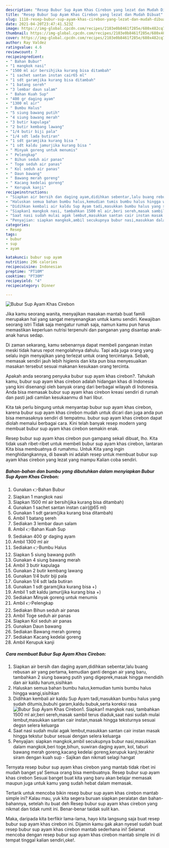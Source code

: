 ```yaml
---
description: "Resep Bubur Sup Ayam Khas Cirebon yang lezat dan Mudah Dibuat"
title: "Resep Bubur Sup Ayam Khas Cirebon yang lezat dan Mudah Dibuat"
slug: 1118-resep-bubur-sup-ayam-khas-cirebon-yang-lezat-dan-mudah-dibuat
date: 2021-04-20T23:47:41.523Z
image: https://img-global.cpcdn.com/recipes/2103e0b8461f285e/680x482cq70/bubur-sup-ayam-khas-cirebon-foto-resep-utama.jpg
thumbnail: https://img-global.cpcdn.com/recipes/2103e0b8461f285e/680x482cq70/bubur-sup-ayam-khas-cirebon-foto-resep-utama.jpg
cover: https://img-global.cpcdn.com/recipes/2103e0b8461f285e/680x482cq70/bubur-sup-ayam-khas-cirebon-foto-resep-utama.jpg
author: Ray Valdez
ratingvalue: 4.6
reviewcount: 7
recipeingredient:
- " Bahan Bubur"
- "1 mangkok nasi"
- "1500 ml air bersihjika kurang bisa ditambah"
- "1 sachet santan instan cair65 ml"
- "1 sdt garamjika kurang bisa ditambah"
- "1 batang sereh"
- "3 lembar daun salam"
- " Bahan Kuah Sup"
- "400 gr daging ayam"
- "1300 ml air"
- " Bumbu Halus"
- "5 siung bawang putih"
- "4 siung bawang merah"
- "3 butir kapulaga"
- "2 butir kembang lawang"
- "1/4 butir biji pala"
- "1/4 sdt lada butiran"
- "1 sdt garamjika kurang bisa "
- "1 sdt kaldu jamurjika kurang bisa "
- " Minyak goreng untuk menumis"
- " Pelengkap"
- " Bihun seduh air panas"
- " Toge seduh air panas"
- " Kol seduh air panas"
- " Daun bawang"
- " Bawang merah goreng"
- " Kacang kedelai goreng"
- " Kerupuk kanji"
recipeinstructions:
- "Siapkan air bersih dan daging ayam,didihkan sebentar,lalu buang rebusan air yang pertama, kemudian ganti dengan air yang baru, tambahkan 2 siung bawang putih yang digeprek,masak hingga mendidih dan air kaldu harum,sisihkan"
- "Haluskan semua bahan bumbu halus,kemudian tumis bumbu halus hingga wangi,sisihkan"
- "Didihkan kembali air kaldu Sup Ayam tadi,masukkan bumbu halus yang sudah ditumis,bubuhi garam,kaldu bubuk,serta koreksi rasa"
- "Siapkan1 mangkok nasi, tambahkan 1500 ml air,beri sereh,masak sambil terus diaduk,saat nasi sudah mulai lembut,masukkan santan cair instan,masak hingga teksturnya sesuai degsn selera keluarga"
- "Saat nasi sudah mulai agak lembut,masukkan santan cair instan masak hingga tekstur bubur sesuai dengan selera keluarga"
- "Penyajian: siapkan mangkok,ambil secukupnya bubur nasi,masukkan dalam mangkok,beri toge,bihun, suwiran daging ayam, kol, taburi bawang merah goreng,kacang kedelai goreng,kerupuk kanji,terakhir siram dengan kuah sup Sajikan dan nikmati selagi hangat"
categories:
- Resep
tags:
- bubur
- sup
- ayam

katakunci: bubur sup ayam 
nutrition: 296 calories
recipecuisine: Indonesian
preptime: "PT10M"
cooktime: "PT30M"
recipeyield: "4"
recipecategory: Dinner

---
```



![Bubur Sup Ayam Khas Cirebon](https://img-global.cpcdn.com/recipes/2103e0b8461f285e/680x482cq70/bubur-sup-ayam-khas-cirebon-foto-resep-utama.jpg)

Jika kamu seorang wanita, menyajikan masakan mantab buat famili merupakan hal yang sangat menyenangkan untuk kamu sendiri. Kewajiban seorang istri Tidak saja mengatur rumah saja, namun kamu pun harus memastikan keperluan nutrisi terpenuhi dan panganan yang disantap anak-anak harus sedap.

Di zaman  sekarang, kamu sebenarnya dapat membeli panganan instan meski tidak harus repot mengolahnya dahulu. Tapi ada juga orang yang selalu ingin menyajikan yang terlezat untuk orang tercintanya. Sebab, memasak sendiri jauh lebih higienis dan kita pun bisa menyesuaikan masakan tersebut sesuai makanan kesukaan orang tercinta. 



Apakah anda seorang penyuka bubur sup ayam khas cirebon?. Tahukah kamu, bubur sup ayam khas cirebon adalah hidangan khas di Indonesia yang kini disenangi oleh banyak orang dari berbagai wilayah di Indonesia. Anda bisa memasak bubur sup ayam khas cirebon kreasi sendiri di rumah dan pasti jadi camilan kesukaanmu di hari libur.

Kita tak perlu bingung untuk menyantap bubur sup ayam khas cirebon, karena bubur sup ayam khas cirebon mudah untuk dicari dan juga anda pun bisa memasaknya sendiri di tempatmu. bubur sup ayam khas cirebon dapat diolah memalui berbagai cara. Kini telah banyak resep modern yang membuat bubur sup ayam khas cirebon semakin enak.

Resep bubur sup ayam khas cirebon pun gampang sekali dibuat, lho. Kita tidak usah ribet-ribet untuk membeli bubur sup ayam khas cirebon, lantaran Kita bisa membuatnya di rumahmu. Untuk Kita yang ingin menghidangkannya, di bawah ini adalah resep untuk membuat bubur sup ayam khas cirebon yang lezat yang mampu Kalian coba sendiri.

<!--inarticleads1-->

##### Bahan-bahan dan bumbu yang dibutuhkan dalam menyiapkan Bubur Sup Ayam Khas Cirebon:

1. Gunakan  👉Bahan Bubur
1. Siapkan 1 mangkok nasi
1. Siapkan 1500 ml air bersih(jika kurang bisa ditambah)
1. Gunakan 1 sachet santan instan cair(@65 ml)
1. Gunakan 1 sdt garam(jika kurang bisa ditambah)
1. Ambil 1 batang sereh
1. Sediakan 3 lembar daun salam
1. Ambil  👉Bahan Kuah Sup
1. Sediakan 400 gr daging ayam
1. Ambil 1300 ml air
1. Sediakan  👉Bumbu Halus
1. Siapkan 5 siung bawang putih
1. Gunakan 4 siung bawang merah
1. Ambil 3 butir kapulaga
1. Gunakan 2 butir kembang lawang
1. Gunakan 1/4 butir biji pala
1. Gunakan 1/4 sdt lada butiran
1. Gunakan 1 sdt garam(jika kurang bisa +)
1. Ambil 1 sdt kaldu jamur(jika kurang bisa +)
1. Sediakan  Minyak goreng untuk menumis
1. Ambil  👉Pelengkap
1. Sediakan  Bihun seduh air panas
1. Ambil  Toge seduh air panas
1. Siapkan  Kol seduh air panas
1. Gunakan  Daun bawang
1. Sediakan  Bawang merah goreng
1. Sediakan  Kacang kedelai goreng
1. Ambil  Kerupuk kanji




<!--inarticleads2-->

##### Cara membuat Bubur Sup Ayam Khas Cirebon:

1. Siapkan air bersih dan daging ayam,didihkan sebentar,lalu buang rebusan air yang pertama, kemudian ganti dengan air yang baru, tambahkan 2 siung bawang putih yang digeprek,masak hingga mendidih dan air kaldu harum,sisihkan
1. Haluskan semua bahan bumbu halus,kemudian tumis bumbu halus hingga wangi,sisihkan
1. Didihkan kembali air kaldu Sup Ayam tadi,masukkan bumbu halus yang sudah ditumis,bubuhi garam,kaldu bubuk,serta koreksi rasa
<img src="//assets-global.cpcdn.com/assets/icons/button_play-2c75c40dde080a61004c1f40b05d8f140eaff45d7e9e6481dc71c63d2e7c4909.png" alt="Bubur Sup Ayam Khas Cirebon">1. Siapkan1 mangkok nasi, tambahkan 1500 ml air,beri sereh,masak sambil terus diaduk,saat nasi sudah mulai lembut,masukkan santan cair instan,masak hingga teksturnya sesuai degsn selera keluarga
1. Saat nasi sudah mulai agak lembut,masukkan santan cair instan masak hingga tekstur bubur sesuai dengan selera keluarga
1. Penyajian: siapkan mangkok,ambil secukupnya bubur nasi,masukkan dalam mangkok,beri toge,bihun, suwiran daging ayam, kol, taburi bawang merah goreng,kacang kedelai goreng,kerupuk kanji,terakhir siram dengan kuah sup - Sajikan dan nikmati selagi hangat




Ternyata resep bubur sup ayam khas cirebon yang mantab tidak ribet ini mudah banget ya! Semua orang bisa membuatnya. Resep bubur sup ayam khas cirebon Sesuai banget buat kita yang baru akan belajar memasak maupun juga untuk kamu yang sudah hebat dalam memasak.

Tertarik untuk mencoba bikin resep bubur sup ayam khas cirebon mantab simple ini? Kalau mau, yuk kita segera buruan siapkan peralatan dan bahan-bahannya, setelah itu buat deh Resep bubur sup ayam khas cirebon yang nikmat dan tidak rumit ini. Benar-benar taidak sulit kan. 

Maka, daripada kita berfikir lama-lama, hayo kita langsung saja buat resep bubur sup ayam khas cirebon ini. Dijamin kamu gak akan nyesel sudah buat resep bubur sup ayam khas cirebon mantab sederhana ini! Selamat mencoba dengan resep bubur sup ayam khas cirebon mantab simple ini di tempat tinggal kalian sendiri,oke!.

